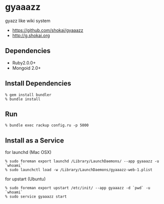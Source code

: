gyaaazz
=======
gyazz like wiki system

- https://github.com/shokai/gyaaazz
- http://g.shokai.org


Dependencies
------------
- Ruby2.0.0+
- Mongoid 2.0+


Install Dependencies
--------------------

    % gem install bundler
    % bundle install


Run
---

    % bundle exec rackup config.ru -p 5000


Install as a Service
--------------------

for launchd (Mac OSX)

    % sudo foreman export launchd /Library/LaunchDaemons/ --app gyaaazz -u `whoami`
    % sudo launchctl load -w /Library/LaunchDaemons/gyaaazz-web-1.plist

for upstart (Ubuntu)

    % sudo foreman export upstart /etc/init/ --app gyaaazz -d `pwd` -u `whoami`
    % sudo service gyaaazz start
